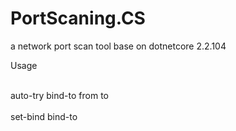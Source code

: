 # PortScaning.CS
a network port scan tool base on dotnetcore 2.2.104

<P>Usage</p><br/>
auto-try <local-ip> <local-Port> bind-to <remote-Port> from <remote-Port> to <remote-Port><br/>
<br/>
set-bind <local-ip> <local-port> bind-to <remote-ip> <remote-port>
